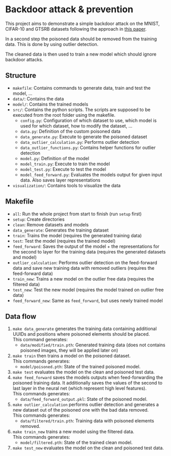 # Backdoor attack & prevention

This project aims to demonstrate a simple backdoor attack on the MNIST, CIFAR-10 and GTSRB datasets following the approach in [this paper](https://arxiv.org/pdf/1811.00636.pdf).

In a second step the poisoned data should be removed from the training data.
This is done by using outlier detection.

The cleaned data is then used to train a new model which should ignore backdoor attacks.

## Structure

-   `makefile`: Contains commands to generate data, train and test the model, ...
-   `data/`: Contains the data
-   `model/`: Contains the trained models
-   `src/`: Contains the python scripts. The scripts are supposed to be executed from the root folder using the makefile.
    -   `config.py`: Configuration of which dataset to use, which model is used for which dataset, how to modify the dataset, ...
    -   `data.py`: Definition of the custom poisoned data
    -   `data_generate.py`: Execute to generate the poisoned dataset
    -   `data_outlier_calculation.py`: Performs outlier detection
    -   `data_outlier_functions.py`: Contains helper functions for outlier detection
    -   `model.py`: Definition of the model
    -   `model_train.py`: Execute to train the model
    -   `model_test.py`: Execute to test the model
    -   `model_feed_forward.py`: Evaluates the models output for given input data. Also saves layer representations
-   `visualization/`: Contains tools to visualize the data

## Makefile

-   `all`: Run the whole project from start to finish (run `setup` first)
-   `setup`: Create directories
-   `clean`: Remove datasets and models
-   `data_generate`: Generates the training dataset
-   `train`: Trains the model (requires the generated training data)
-   `test`: Test the model (requires the trained model)
-   `feed_forward`: Saves the output of the model + the representations for the second to layer for the training data (requires the generated datasets and model)
-   `outlier_calculation`: Performs outlier detection on the feed-forward data and save new training data with removed outliers (requires the feed-forward data)
-   `train_new`: Trains a new model on the outlier free data (requires the filtered data)
-   `test_new`: Test the new model (requires the model trained on outlier free data)
-   `feed_forward_new`: Same as `feed_forward`, but uses newly trained model

## Data flow

1. `make data_generate` generates the training data containing additional UUIDs and positions where poisoned elements should be placed.  
   This command generates:
    - `data/modified/train.pth`: Generated training data (does not contains poisoned images, they will be applied later on)
2. `make train` then trains a model on the poisoned dataset.  
   This commands generates:
    - `model/poisoned.pth`: State of the trained poisoned model.
3. `make test` evaluates the model on the clean and poisoned test data.
4. `make feed_forward` saves the models outputs when feed-forwarding the poisoned training data. It additionally saves the values of the second to last layer in the neural net (which represent high level features).  
   This commands generates:
    - `data/feed_forward_output.pkl`: State of the poisoned model.
5. `make outlier_calculation` performs outlier detection and generates a new dataset out of the poisoned one with the bad data removed.  
   This commands generates:
    - `data/filtered/train.pth`: Training data with poisoned elements removed.
6. `make train_new` trains a new model using the filtered data.  
   This commands generates:
    - `model/filtered.pth`: State of the trained clean model.
7. `make test_new` evaluates the model on the clean and poisoned test data.
